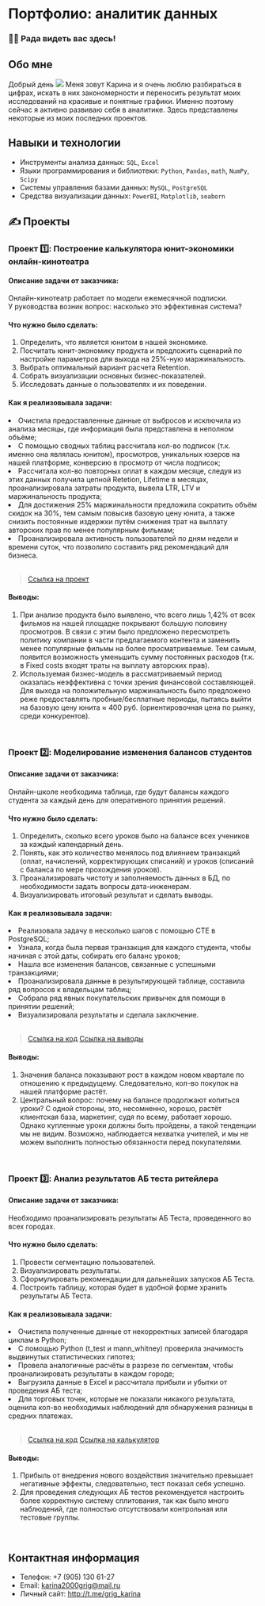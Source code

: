 

<!--
**karinagri05/karinagri05** is a ✨ _special_ ✨ repository because its `README.md` (this file) appears on your GitHub profile.

Here are some ideas to get you started:

- 🔭 I’m currently working on ...
- 🌱 I’m currently learning ...
- 👯 I’m looking to collaborate on ...
- 🤔 I’m looking for help with ...
- 💬 Ask me about ...
- 📫 How to reach me: ...
- 😄 Pronouns: ...
- ⚡ Fun fact: ...
👋-->

# Портфолио: аналитик данных

### :man_technologist: Рада видеть вас здесь! 

## Обо мне 

Добрый день ![](https://user-images.githubusercontent.com/18350557/176309783-0785949b-9127-417c-8b55-ab5a4333674e.gif) Меня зовут Карина и я очень люблю разбираться в цифрах, искать в них закономерности и переносить результат моих исследований на красивые и понятные графики. Именно поэтому сейчас я активно развиваю себя в аналитике. Здесь представлены некоторые из моих последних проектов.

## Навыки и технологии
- Инструменты анализа данных: ``SQL``, ``Excel``
- Языки программирования и библиотеки: ``Python``, ``Pandas``, ``math``, ``NumPy``, ``Scipy``
- Системы управления базами данных: ``MySQL``, ``PostgreSQL``
- Средства визуализации данных: ``PowerBI``, ``Matplotlib``, ``seaborn``




## ✍️ Проекты
### Проект 1️⃣: Построение калькулятора юнит-экономики онлайн-кинотеатра
#### Описание задачи от заказчика:
Онлайн-кинотеатр работает по модели ежемесячной подписки. У руководства возник вопрос: насколько это эффективная система? 
#### Что нужно было сделать:
<ol>
  <li>Определить, что является юнитом в нашей экономике.</li>
  <li>Посчитать юнит-экономику продукта и предложить сценарий по настройке параметров для выхода на 25%-ную маржинальность.</li>
  <li>Выбрать оптимальный вариант расчета Retention.</li>
  <li>Собрать визуализации основных бизнес-показателей.</li>
  <li>Исследовать данные о пользователях и их поведении.</li>
</ol>

#### Как я реализовывала задачи:
  <li>Очистила предоставленные данные от выбросов и исключила из анализа месяцы, где информация была представлена в неполном объёме;</li>
  <li>С помощью сводных таблиц рассчитала кол-во подписок (т.к. именно она являлась юнитом), просмотров, уникальных юзеров на нашей платформе, конверсию в просмотр от числа подписок;</li>
  <li>Рассчитала кол-во повторных оплат в каждом месяце, следуя из этих данных получила цепной Retetion, Lifetime в месяцах, проанализировала затраты продукта, вывела LTR, LTV и маржинальность продукта;</li>
  <li>Для достижения 25% маржинальности предложила сократить объём скидок на 30%, тем самым повысив базовую цену юнита, а также снизить постоянные издержки путём снижения трат на выплату авторских прав по менее популярным фильмам;</li>
  <li>Проанализировала активность пользователей по дням недели и времени суток, что позволило составить ряд рекомендаций для бизнеса.</li>
<br> 

> <a href="https://docs.google.com/presentation/d/13FEhcG3LkQPQICJjCt5iCVOlbMui11wM/edit#slide=id.p7">Ссылка на проект</a>

#### Выводы:
<ol>
  <li>При анализе продукта было выявлено, что всего лишь 1,42% от всех фильмов на нашей площадке покрывают большую половину просмотров. В связи с этим было предложено пересмотреть политику компании в части предлагаемого контента и заменить менее популярные фильмы на более просматриваемые. Тем самым, появится возможность уменьшить сумму постоянных расходов (т.к. в Fixed costs входят траты на выплату авторских прав). </li>
  <li>Используемая бизнес-модель в рассматриваемый период оказалась неэффективна с точки зрения финансовой составляющей. Для выхода на положительную маржинальность было предложено реже предоставлять пробные/бесплатные периоды, пытаясь выйти на базовую цену юнита ≈ 400 руб. (ориентировочная цена по рынку, среди конкурентов).</li>
</ol>
<br> 

### Проект 2️⃣: Моделирование изменения балансов студентов
#### Описание задачи от заказчика:
Онлайн-школе необходима таблица, где будут балансы каждого студента за каждый день для оперативного принятия решений.
#### Что нужно было сделать:
<ol>
  <li>Определить, сколько всего уроков было на балансе всех учеников за каждый календарный день.</li>
  <li>Понять, как это количество менялось под влиянием транзакций (оплат, начислений, корректирующих списаний) и уроков (списаний с баланса по мере прохождения уроков). </li>
  <li>Проанализировать чистоту и заполняемость данных в БД, по необходимости задать вопросы дата-инженерам.</li>
  <li>Визуализировать итоговый результат и сделать выводы.</li>
</ol>

#### Как я реализовывала задачи:
  <li>Реализовала задачу в несколько шагов с помощью CTE в PostgreSQL;</li>
  <li>Узнала, когда была первая транзакция для каждого студента, чтобы начиная с этой даты, собирать его баланс уроков;</li>
  <li>Нашла все изменения балансов, связанные с успешными транзакциями;</li>
  <li>Проанализировала данные в результирующей таблице, составила ряд вопросов к владельцам таблиц;</li>
  <li>Собрала ряд явных покупательских привычек для помощи в принятии решений;</li>
  <li>Визуализировала результаты и сделала заключение.</li>
<br> 

> <a href="https://docs.google.com/document/d/1KcSmRv8NOIO2uY57ye0Vav6pJNRSB08K9ctrennSevg/edit">Ссылка на код</a>
> <a href="https://docs.google.com/spreadsheets/d/1r9ksn-AFldo5eUZW4YNWY3_YPoflt_fd/edit#gid=1488360451">Ссылка на выводы</a>


#### Выводы:
<ol>
  <li>Значения баланса показывают рост в каждом новом квартале по отношению к предыдущему. Следовательно, кол-во покупок на нашей платформе растёт.</li>
  <li>Центральный вопрос: почему на балансе продолжают копиться уроки? С одной стороны, это, несомненно, хорошо, растёт клиентская база, маркетинг, судя по всему, работает хорошо. Однако купленные уроки должны быть пройдены, а такой тенденции мы не видим. Возможно, наблюдается нехватка учителей, и мы не можем выполнить полностью обязанности перед покупателями.</li>
</ol>
<br> 

### Проект 3️⃣: Анализ результатов АБ теста ритейлера
#### Описание задачи от заказчика:
Необходимо проанализировать результаты АБ Теста, проведенного во всех городах.
#### Что нужно было сделать:
<ol>
  <li>Провести сегментацию пользователей.</li>
  <li>Визуализировать результаты.</li>
  <li>Сформулировать рекомендации для дальнейших запусков АБ Теста.</li>
  <li>Построить таблицу, которая будет в удобной форме хранить результаты АБ Теста.</li>
 
</ol>

#### Как я реализовывала задачи:
  <li>Очистила полученные данные от некорректных записей благодаря циклам в Python;</li>
  <li>С помощью Python (t_test и mann_whitney) проверила значимость выдвинутых статистических гипотез;</li>
  <li>Провела аналогичные расчёты в разрезе по сегментам, чтобы проанализировать результаты в каждом городе;</li>
  <li>Выгрузила данные в Excel и рассчитала прибыли и убытки от проведения АБ теста;</li>
  <li>Для торговых точек, которые не показали никакого результата, оценила кол-во необходимых наблюдений для обнаружения разницы в средних платежах.</li>
<br> 

> <a href="https://drive.google.com/file/d/1upxr1RzxlTfvaK36y9-BmhxDdG8sOe40/view?usp=sharing">Ссылка на код</a>
> <a href="https://docs.google.com/spreadsheets/d/1F7IjEjfITa4G-ro0iR6XbLA8hk1sMbTa/edit?usp=sharing&ouid=113881805584822489931&rtpof=true&sd=true">Ссылка на калькулятор</a> 

#### Выводы:
<ol>
  <li>Прибыль от внедрения нового воздействия значительно превышает негативные эффекты, следовательно, тест показал себя успешно.</li>
  <li>Для проведения следующих АБ тестов рекомендуется настроить более корректную систему сплитования, так как было много наблюдений, где полностью отсутствовали контрольная или тестовые группы.</li>
</ol>
<br> 

## Контактная информация
- Телефон: +7 (905) 130 61-27
- Email: karina2000grig@mail.ru
- Личный сайт: http://t.me/grig_karina
